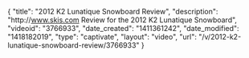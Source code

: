 {
    "title": "2012 K2 Lunatique Snowboard Review",
    "description": "http:\/\/www.skis.com Review for the 2012 K2 Lunatique Snowboard",
    "videoid": "3766933",
    "date_created": "1411361242",
    "date_modified": "1418182019",
    "type": "captivate",
    "layout": "video",
    "url": "\/v\/2012-k2-lunatique-snowboard-review\/3766933"
}